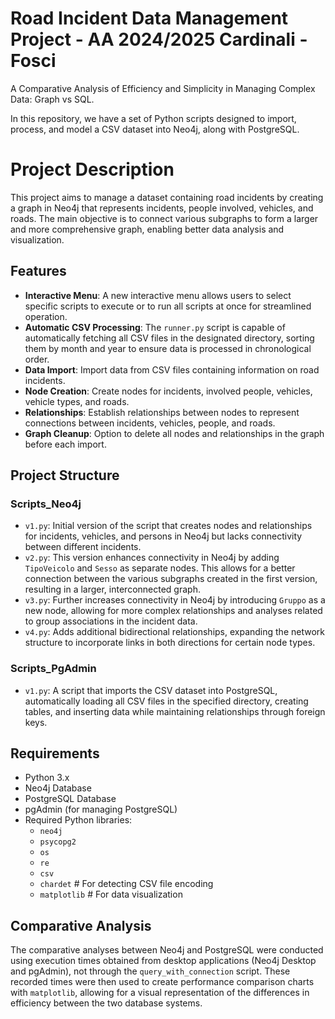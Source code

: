 # Road Incident Data Management Project - AA 2024/2025 Cardinali - Fosci

A Comparative Analysis of Efficiency and Simplicity in Managing Complex Data: Graph vs SQL.

In this repository, we have a set of Python scripts designed to import, process, and model a CSV dataset into Neo4j, along with PostgreSQL.

# Project Description
This project aims to manage a dataset containing road incidents by creating a graph in Neo4j that represents incidents, people involved, vehicles, and roads. The main objective is to connect various subgraphs to form a larger and more comprehensive graph, enabling better data analysis and visualization.

## Features

- **Interactive Menu**: A new interactive menu allows users to select specific scripts to execute or to run all scripts at once for streamlined operation.
- **Automatic CSV Processing**: The `runner.py` script is capable of automatically fetching all CSV files in the designated directory, sorting them by month and year to ensure data is processed in chronological order.
- **Data Import**: Import data from CSV files containing information on road incidents.
- **Node Creation**: Create nodes for incidents, involved people, vehicles, vehicle types, and roads.
- **Relationships**: Establish relationships between nodes to represent connections between incidents, vehicles, people, and roads.
- **Graph Cleanup**: Option to delete all nodes and relationships in the graph before each import.

## Project Structure

### Scripts_Neo4j
- `v1.py`: Initial version of the script that creates nodes and relationships for incidents, vehicles, and persons in Neo4j but lacks connectivity between different incidents.
- `v2.py`: This version enhances connectivity in Neo4j by adding `TipoVeicolo` and `Sesso` as separate nodes. This allows for a better connection between the various subgraphs created in the first version, resulting in a larger, interconnected graph.
- `v3.py`: Further increases connectivity in Neo4j by introducing `Gruppo` as a new node, allowing for more complex relationships and analyses related to group associations in the incident data.
- `v4.py`: Adds additional bidirectional relationships, expanding the network structure to incorporate links in both directions for certain node types.

### Scripts_PgAdmin
- `v1.py`: A script that imports the CSV dataset into PostgreSQL, automatically loading all CSV files in the specified directory, creating tables, and inserting data while maintaining relationships through foreign keys.

## Requirements

- Python 3.x
- Neo4j Database
- PostgreSQL Database
- pgAdmin (for managing PostgreSQL)
- Required Python libraries:
  - `neo4j`
  - `psycopg2`
  - `os`
  - `re`
  - `csv`
  - `chardet`  # For detecting CSV file encoding
  - `matplotlib`  # For data visualization

## Comparative Analysis

The comparative analyses between Neo4j and PostgreSQL were conducted using execution times obtained from desktop applications (Neo4j Desktop and pgAdmin), not through the `query_with_connection` script. These recorded times were then used to create performance comparison charts with `matplotlib`, allowing for a visual representation of the differences in efficiency between the two database systems.
